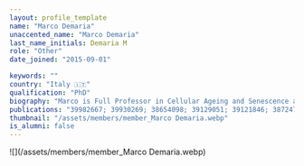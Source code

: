 ```yaml
---
layout: profile_template
name: "Marco Demaria"
unaccented_name: "Marco Demaria"
last_name_initials: Demaria M
role: "Other"
date_joined: "2015-09-01"

keywords: ""
country: "Italy 🇮🇹"
qualification: "PhD"
biography: "Marco is Full Professor in Cellular Ageing and Senescence at the Medical Faculty of the University of Groningen. He earned his PhD in Molecular Medicine from the University of Torino, Italy, where he studied the process of cellular transformation and mechanisms favoring senescence by-pass. Marco joined Prof. Judith Campisi's lab at the Buck Institute for Research on Aging, California, for his postdoctoral work. In Campisi lab, he developed models for studying senescent cells and their roles in tissue repair, cancer, and aging. Returning to Europe in 2015, he joined the University of Groningen with a tenure-track position and started his research group at the European Institute for the Biology of Ageing (ERIBA). He became the founding director of the Mechanism of Health, Ageing and Disease (MoHAD) Institute at UMCG in 2023, and was promoted to full professor in 2024. Marco is also the President elect of the International Cell Senescence Association (ICSA) and is the Editor in Chief of Aging-US. Outside work, Marco enjoys spending time with his family, exercising, traveling, cooking, and tasting wine."
publications: "39982667; 39930269; 38654098; 39129051; 39121846; 38724734; 37644339; 38460134; 38310117; 38052712; 38030088; 37926332; 37969056; 37802028; 37547972; 37397084; 36801257; 34908245; 36849522; 36049114; 36564381; 36045302; 36010584; 36090630; 33775830; 35609537; 34985783; 34918084; 34728311; 34911777; 34793711; 34548270; 34598318; 34536446; 33811820; 33823141; 33911261; 33824512; 33556549; 33734564; 33349436; 33467440; 33378272; 33056980; 32955770; 32800796; 32800659; 32482536; 32641409; 32727916; 32460521; 32446180; 32050662; 31675495; 31553904; 31148373; 31153901; 30907060; 30900385; 30710410; 30648461; 30395873; 29985363; 29575469; 29477613; 29686183; 29484109; 29386135; 28844647; 28436958; 28111332; 27979832; 28616578; 26845683; 26657143; 26658759; 26404840; 26240345; 26147250; 25281806; 25855157; 26158292; 25584795; 25499914; 24500994; 25089666; 23600398; 23503512; 22915708; 22404905; 22402588; 24058770; 25436678; 22496421; 22342914; 22535863; 21926478; 21084727; 20215508"
thumbnail: "/assets/members/member_Marco Demaria.webp"
is_alumni: false
---
```


 ![](/assets/members/member_Marco Demaria.webp)

 